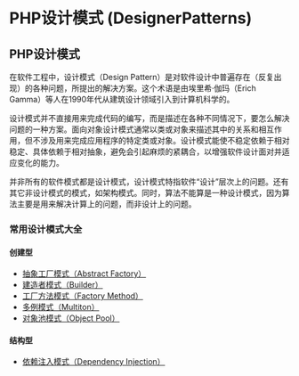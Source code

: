 # PHP设计模式 (DesignerPatterns)
## PHP设计模式

在软件工程中，设计模式（Design Pattern）是对软件设计中普遍存在（反复出现）的各种问题，所提出的解决方案。这个术语是由埃里希·伽玛（Erich Gamma）等人在1990年代从建筑设计领域引入到计算机科学的。

设计模式并不直接用来完成代码的编写，而是描述在各种不同情况下，要怎么解决问题的一种方案。面向对象设计模式通常以类或对象来描述其中的关系和相互作用，但不涉及用来完成应用程序的特定类或对象。设计模式能使不稳定依赖于相对稳定、具体依赖于相对抽象，避免会引起麻烦的紧耦合，以增强软件设计面对并适应变化的能力。

并非所有的软件模式都是设计模式，设计模式特指软件“设计”层次上的问题。还有其它非设计模式的模式，如架构模式。同时，算法不能算是一种设计模式，因为算法主要是用来解决计算上的问题，而非设计上的问题。

### 常用设计模式大全
#### 创建型

* [抽象工厂模式（Abstract Factory）](https://github.com/IQcoder/DesignerPatterns/blob/master/DesignerPatterns/AbstractFactory/README.md)
* [建造者模式（Builder）](https://github.com/IQcoder/DesignerPatterns/blob/master/DesignerPatterns/Builder/README.md)
* [工厂方法模式（Factory Method）](https://github.com/IQcoder/DesignerPatterns/blob/master/DesignerPatterns/FactoryMethod/README.md)
* [多例模式（Multiton）](https://github.com/IQcoder/DesignerPatterns/blob/master/DesignerPatterns/Multiton/README.md)
* [对象池模式（Object Pool）](https://github.com/IQcoder/DesignerPatterns/blob/master/DesignerPatterns/ObjectPool/README.md)

#### 结构型
* [依赖注入模式（Dependency Injection）](https://github.com/IQcoder/DesignerPatterns/blob/master/DesignerPatterns/DependencyInjection/README.md)
